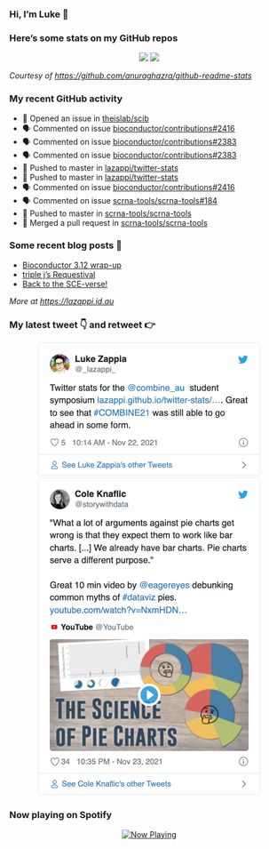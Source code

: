 
<!-- README.md is generated from README.Rmd. Please edit that file -->

### Hi, I’m Luke 👋

<!--
**lazappi/lazappi** is a ✨ _special_ ✨ repository because its `README.md` (this file) appears on your GitHub profile.

Here are some ideas to get you started:

- 🔭 I’m currently working on ...
- 🌱 I’m currently learning ...
- 👯 I’m looking to collaborate on ...
- 🤔 I’m looking for help with ...
- 💬 Ask me about ...
- 📫 How to reach me: ...
- 😄 Pronouns: ...
- ⚡ Fun fact: ...
-->

### Here’s some stats on my GitHub repos

<p align="center">

<img src="https://github-readme-stats.vercel.app/api?username=lazappi&count_private=true&show_icons=true&theme=buefy&hide_title=True">
<img src="https://github-readme-stats.vercel.app/api/top-langs/?username=lazappi&hide=html&theme=buefy&layout=compact">

</p>

*Courtesy of <https://github.com/anuraghazra/github-readme-stats>*

### My recent GitHub activity

  - 🤔 Opened an issue in
    [theislab/scib](https://github.com/theislab/scib)
  - 🗣 Commented on issue
    [bioconductor/contributions\#2416](https://github.com/bioconductor/contributions#2416)
  - 🗣 Commented on issue
    [bioconductor/contributions\#2383](https://github.com/bioconductor/contributions#2383)
  - 🗣 Commented on issue
    [bioconductor/contributions\#2383](https://github.com/bioconductor/contributions#2383)
  - 📨 Pushed to master in
    [lazappi/twitter-stats](https://github.com/lazappi/twitter-stats)
  - 📨 Pushed to master in
    [lazappi/twitter-stats](https://github.com/lazappi/twitter-stats)
  - 🗣 Commented on issue
    [bioconductor/contributions\#2416](https://github.com/bioconductor/contributions#2416)
  - 🗣 Commented on issue
    [scrna-tools/scrna-tools\#184](https://github.com/scrna-tools/scrna-tools#184)
  - 📨 Pushed to master in
    [scrna-tools/scrna-tools](https://github.com/scrna-tools/scrna-tools)
  - 🎉 Merged a pull request in
    [scrna-tools/scrna-tools](https://github.com/scrna-tools/scrna-tools)

### Some recent blog posts 📝

  - [Bioconductor 3.12
    wrap-up](https://lazappi.id.au/post/2020-10-30-bioconductor-3-12-wrap-up/)
  - [triple j’s
    Requestival](https://lazappi.id.au/post/2020-07-11-requestival/)
  - [Back to the
    SCE-verse\!](https://lazappi.id.au/post/2020-05-12-back-to-the-sce-verse/)

*More at <https://lazappi.id.au>*

### My latest tweet 👇 and retweet 👉


<p align="center">

<a href="https://twitter.com/_lazappi_/status/1462726239345651712">
<img src="https://github.com/lazappi/lazappi/raw/master/README_files/figure-gfm/tweets-1.png" width="400">
</a> <a href="https://twitter.com/_lazappi_/status/1463552216141287426">
<img src="https://github.com/lazappi/lazappi/raw/master/README_files/figure-gfm/tweets-2.png" width="400">
</a>

</p>

### Now playing on Spotify

<p align="center">

<a href="https://now-playing-profile.lazappi.vercel.app/now-playing?open">
<img src="https://now-playing-profile.lazappi.vercel.app/now-playing" width="256" height="64" alt="Now Playing">
</a>

</p>
